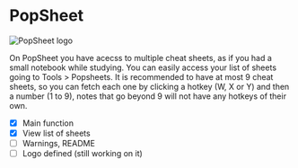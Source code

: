 # PopSheet 

![PopSheet logo](https://github.com/user-attachments/assets/561840b7-7be3-40b3-a39a-3d22076a8667) 

On PopSheet you have acecss to multiple cheat sheets, as if you had a small notebook while studying. You can easily access your list of sheets going to Tools > Popsheets. It is recommended to have at most 9 cheat sheets, so you can fetch each one by clicking a hotkey (W, X or Y) and then a number (1 to 9), notes that go beyond 9 will not have any hotkeys of their own. 

- [x] Main function
- [x] View list of sheets
- [ ] Warnings, README
- [ ] Logo defined (still working on it)
